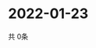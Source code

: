 # 2022-01-23
  共 0条

  <!-- BEGIN -->
  <!-- 最后更新时间Sun Jan 23 2022 10:03:37 GMT+0000 (Coordinated Universal Time) -->
  
  <!-- END -->
  
  
